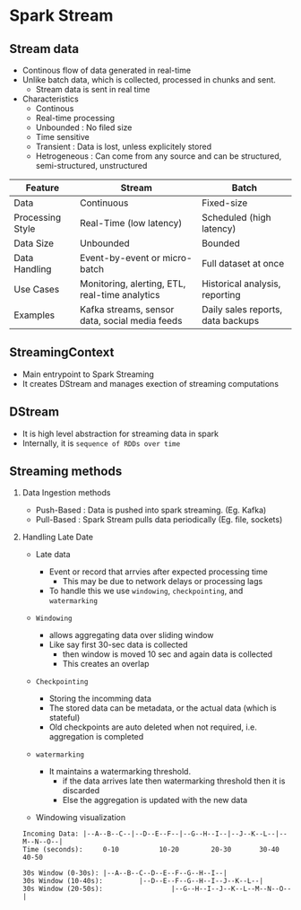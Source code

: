 # Spark Stream

## Stream data
- Continous flow of data generated in real-time
- Unlike batch data, which is collected, processed in chunks and sent.
  - Stream data is sent in real time
- Characteristics
  - Continous
  - Real-time processing
  - Unbounded : No filed size
  - Time sensitive
  - Transient : Data is lost, unless explicitely stored
  - Hetrogeneous : Can come from any source and can be structured, semi-structured, unstructured

| Feature | Stream | Batch |
|---|---|---|
| Data | Continuous | Fixed-size |
| Processing Style | Real-Time (low latency) | Scheduled (high latency) |
| Data Size | Unbounded | Bounded |
| Data Handling | Event-by-event or micro-batch | Full dataset at once |
| Use Cases | Monitoring, alerting, ETL, real-time analytics | Historical analysis, reporting |
| Examples | Kafka streams, sensor data, social media feeds | Daily sales reports, data backups |


## StreamingContext
- Main entrypoint to Spark Streaming
- It creates DStream and manages exection of streaming computations

## DStream
- It is high level abstraction for streaming data in spark
- Internally, it is `sequence of RDDs over time`

## Streaming methods
1. Data Ingestion methods
    - Push-Based : Data is pushed into spark streaming. (Eg. Kafka)
    - Pull-Based : Spark Stream pulls data periodically (Eg. file, sockets)
2. Handling Late Date
    - Late data 
      - Event or record that arrvies after expected processing time 
        - This may be due to network delays or processing lags
      - To handle this we use `windowing`, `checkpointing`, and `watermarking` 

    - `Windowing`
      - allows aggregating data over sliding window 
      - Like say first 30-sec data is collected
        - then window is moved 10 sec and again data is collected
        - This creates an overlap
      

    - `Checkpointing` 
      - Storing the incomming data
      - The stored data can be metadata, or the actual data (which is stateful)
      - Old checkpoints are auto deleted when not required, i.e. aggregation is completed

    - `watermarking`
      - It maintains a watermarking threshold.
        - if the data arrives late then watermarking threshold then it is discarded
        - Else the aggregation is updated with the new data

    - Windowing visualization

    ```
    Incoming Data: |--A--B--C--|--D--E--F--|--G--H--I--|--J--K--L--|--M--N--O--|
    Time (seconds):     0-10          10-20        20-30       30-40       40-50

    30s Window (0-30s): |--A--B--C--D--E--F--G--H--I--|
    30s Window (10-40s):         |--D--E--F--G--H--I--J--K--L--|
    30s Window (20-50s):                 |--G--H--I--J--K--L--M--N--O--|
    ```
